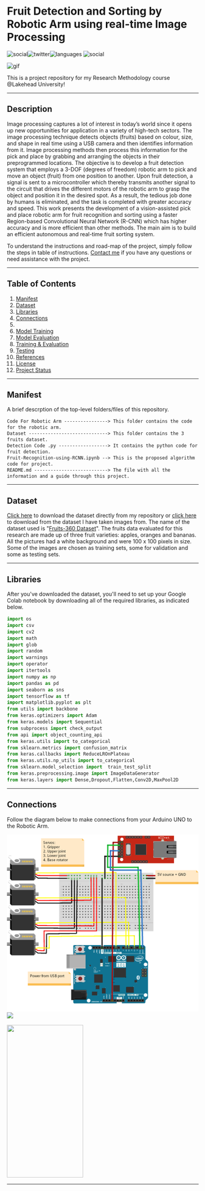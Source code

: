 # Fruit Detection and Sorting by Robotic Arm using real-time Image Processing

![social](https://img.shields.io/github/followers/muneebuddinadil?style=social)![twitter](https://img.shields.io/twitter/follow/muneebuddinadil?style=social)![languages](https://img.shields.io/github/languages/count/muneebuddinadil/fruit-detection) ![social](https://img.shields.io/github/repo-size/muneebuddinadil/fruit-detection)  

![gif](https://camo.githubusercontent.com/a3b09625589bce26e15aa78230cc676e042780d9d49e00a2469b2d92d7ea4903/68747470733a2f2f626c6f672e726f626f666c6f772e61692f636f6e74656e742f696d616765732f323032302f30342f66727569742d63726f707065642e736d616c6c2d312e676966)

This is a project repository for my Research Methodology course @Lakehead University!
***

## Description

Image processing captures a lot of interest in today’s world since it opens up new opportunities for application in a variety of high-tech sectors. The image processing technique detects objects (fruits) based on colour, size, and shape in real time using a USB camera and then identifies information from it. Image processing methods then process this information for the pick and place by grabbing and arranging the objects in their preprogrammed locations. The objective is to develop a fruit detection system that employs a 3-DOF (degrees of freedom) robotic arm to pick and move an object (fruit) from one position to another. Upon fruit detection, a signal is sent to a microcontroller which thereby transmits another signal to the circuit that drives the different motors of the robotic arm to grasp the object and position it in the desired spot. As a result, the tedious job done by humans is eliminated, and the task is completed with greater accuracy and speed. This work presents the development of a vision-assisted pick and place robotic arm for fruit recognition and sorting using a faster Region-based Convolutional Neural Network (R-CNN) which has higher accuracy and is more efficient than other methods. The main aim is to build an efficient autonomous and real-time fruit sorting system. 

To understand the instructions and road-map of the project, simply follow the steps in table of instructions. [Contact me](kadil@lakeheadu.ca) if you have any questions or need assistance with the project.
***

## Table of Contents

1. [Manifest](#Manifest)
2. [Dataset](#Dataset)
3. [Libraries](#Libraries)
4. [Connections](#Connections)
5. 
6. [Model Training](#Model-Training)
7. [Model Evaluation](#Model-evaluation)
8. [Training & Evaluation](#Training)
9. [Testing](#Testing)
10. [References](#References)
11. [License](#License)
12. [Project Status](#Project-status)
***

## Manifest

A brief descrption of the top-level folders/files of this repository.

```
Code For Robotic Arm ----------------> This folder contains the code for the robotic arm.
Dataset -----------------------------> This folder contains the 3 fruits dataset.
Detection Code .py ------------------> It contains the python code for fruit detection.
Fruit-Recognition-using-RCNN.ipynb --> This is the proposed algorithm code for project.
README.md ---------------------------> The file with all the information and a guide through this project.
```
***


## Dataset

[Click here](https://github.com/muneebuddinadil/fruit-detection/tree/main/Dataset) to download the dataset directly from my repository or [click here](https://github.com/Horea94/Fruit-Images-Dataset/tree/master/Test) to download from the dataset I have taken images from. The name of the dataset used is "[Fruits-360 Dataset](https://www.kaggle.com/moltean/fruits)". The fruits data evaluated for this research are made up of three fruit varieties: apples, oranges and bananas. All the pictures had a
white background and were 100 x 100 pixels in size. Some of the images are chosen as training sets,  some for validation and some as testing sets.
***

## Libraries
After you've downloaded the dataset, you'll need to set up your Google Colab notebook by downloading all of the required libraries, as indicated below.

```py
import os
import csv
import cv2
import math
import glob
import random
import warnings
import operator
import itertools
import numpy as np 
import pandas as pd 
import seaborn as sns
import tensorflow as tf
import matplotlib.pyplot as plt
from utils import backbone
from keras.optimizers import Adam
from keras.models import Sequential
from subprocess import check_output
from api import object_counting_api
from keras.utils import to_categorical
from sklearn.metrics import confusion_matrix
from keras.callbacks import ReduceLROnPlateau
from keras.utils.np_utils import to_categorical
from sklearn.model_selection import  train_test_split
from keras.preprocessing.image import ImageDataGenerator
from keras.layers import Dense,Dropout,Flatten,Conv2D,MaxPool2D
```
***

## Connections 

Follow the diagram below to make connections from your Arduino UNO to the Robotic Arm.

![](Images/circuit.png)
<img src="https://github.com/muneebuddinadil/fruit-detection/tree/main/Images/circuit.png" width="48">

<img src="https://github.com/muneebuddinadil/fruit-detection/tree/main/Images/circuit.png" alt="" data-canonical-src="https://github.com/muneebuddinadil/fruit-detection/tree/main/Images/circuit.png" width="200" height="400" />


***




















